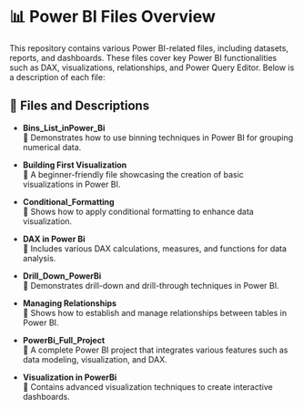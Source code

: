 # 📊 Power BI Files Overview

This repository contains various Power BI-related files, including datasets, reports, and dashboards. These files cover key Power BI functionalities such as DAX, visualizations, relationships, and Power Query Editor. Below is a description of each file:

## 📂 Files and Descriptions

- **Bins_List_inPower_Bi**  
  🔹 Demonstrates how to use binning techniques in Power BI for grouping numerical data.

- **Building First Visualization**  
  🔹 A beginner-friendly file showcasing the creation of basic visualizations in Power BI.

- **Conditional_Formatting**  
  🔹 Shows how to apply conditional formatting to enhance data visualization.

- **DAX in Power Bi**  
  🔹 Includes various DAX calculations, measures, and functions for data analysis.

- **Drill_Down_PowerBi**  
  🔹 Demonstrates drill-down and drill-through techniques in Power BI.

- **Managing Relationships**  
  🔹 Shows how to establish and manage relationships between tables in Power BI.

- **PowerBi_Full_Project**  
  🔹 A complete Power BI project that integrates various features such as data modeling, visualization, and DAX.

- **Visualization in PowerBi**  
  🔹 Contains advanced visualization techniques to create interactive dashboards.

